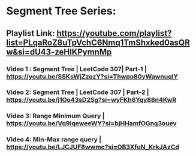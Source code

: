 # Segment Tree Series:

## Playlist Link: https://youtube.com/playlist?list=PLqaRoZ8uTpVchC6Nmq1TmShxked0asQRw&si=dU43-zeHIKPymnMp

### Video 1 : Segment Tree | LeetCode 307| Part-1 | https://youtu.be/SSKsWjZzozY?si=Thwpo80yWawnuqIY


### Video 2: Segment Tree | LeetCode 307 | Part-2 | https://youtu.be/j1Oo43sD2Sg?si=wyFKh6Yqy88n4KwR


### Video 3: Range Minimum Query | https://youtu.be/Vq9iqeweeWY?si=bjHHamfOGnq3ouev


### Video 4: Min-Max range query | https://youtu.be/LJCJUF8wwmc?si=OB3XfuN_KrkJAzCd
